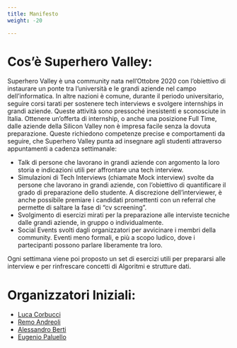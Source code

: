 ```yaml
---
title: Manifesto
weight: -20

---
```


# Cos’è Superhero Valley:

Superhero Valley è una community nata nell’Ottobre 2020 con l’obiettivo di instaurare un ponte tra l’università e le grandi aziende nel campo dell’informatica. 
In altre nazioni è comune, durante il periodo universitario, seguire corsi tarati per sostenere tech interviews e svolgere internships in grandi aziende. Queste attività sono pressoché inesistenti e sconosciute in Italia.
Ottenere un’offerta di internship, o anche una posizione Full Time, dalle aziende della Silicon Valley non è impresa facile senza la dovuta preparazione. Queste richiedono competenze precise e comportamenti da seguire, che Superhero Valley punta ad insegnare agli studenti attraverso appuntamenti a cadenza settimanale:

- Talk di persone che lavorano in grandi aziende con argomento la loro storia e indicazioni utili per affrontare una tech interview.
- Simulazioni di Tech Interviews (chiamate Mock interview) svolte da persone che lavorano in grandi aziende, con l’obiettivo di quantificare il grado di preparazione dello studente. A discrezione dell’interviewer, è anche possibile premiare i candidati promettenti con un referral che permette di saltare la fase di “cv screening”.
- Svolgimento di esercizi mirati per la preparazione alle interviste tecniche dalle grandi aziende, in gruppo o individualmente.
- Social Events svolti dagli organizzatori per avvicinare i membri della community. Eventi meno formali, e più a scopo ludico, dove i partecipanti possono parlare liberamente tra loro.

Ogni settimana viene poi proposto un set di esercizi utili per prepararsi alle interview e per rinfrescare concetti di Algoritmi e strutture dati.


# Organizzatori Iniziali:

- [Luca Corbucci](https://www.linkedin.com/in/lucacorbucci/)
- [Remo Andreoli](https://www.linkedin.com/in/remoandreoli/)
- [Alessandro Berti](https://www.linkedin.com/in/aleberti/)
- [Eugenio Paluello](https://www.linkedin.com/in/eugpaluello/ )





